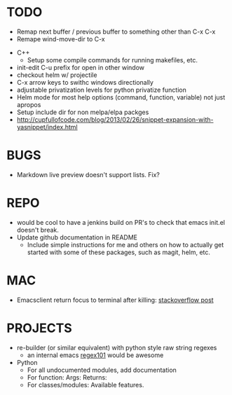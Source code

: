 
# TODO
  * Remap next buffer / previous buffer to something other than C-x <right> C-x <left>
  * Remape wind-move-dir to C-x <dir>
  * C++
      * Setup some compile commands for running makefiles, etc.
  * init-edit C-u prefix for open in other window
  * checkout helm w/ projectile
  * C-x arrow keys to swithc windows directionally
  * adjustable privatization levels for python privatize function
  * Helm mode for most help options (command, function, variable) not just apropos
  * Setup include dir for non melpa/elpa packges
  * http://cupfullofcode.com/blog/2013/02/26/snippet-expansion-with-yasnippet/index.html

# BUGS
  * Markdown live preview doesn't support lists. Fix?

# REPO
  * would be cool to have a jenkins build on PR's to check that emacs init.el doesn't break.
  * Update github documentation in README
	  * Include simple instructions for me and others on how to actually get started with some of these packages, such as magit, helm, etc.

# MAC
  * Emacsclient return focus to terminal after killing: [stackoverflow post](https://stackoverflow.com/questions/47496959/how-to-return-focus-to-terminal-after-closing-gui-emacsclient-on-mac-os-x)

# PROJECTS
  * re-builder (or similar equivalent) with python style raw string regexes
	  * an internal emacs [regex101](https://regex101.com/) would be awesome
  * Python
    * For all undocumented modules, add documentation
    * For function: Args: Returns:
    * For classes/modules: Available features.
